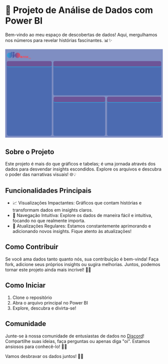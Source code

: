 # 🚀 Projeto de Análise de Dados com Power BI

Bem-vindo ao meu espaço de descobertas de dados! Aqui, mergulhamos nos números para revelar histórias fascinantes. 📊✨

![Exemplo de Visualização](Img/fundo1.png)

## Sobre o Projeto

Este projeto é mais do que gráficos e tabelas; é uma jornada através dos dados para desvendar insights escondidos. Explore os arquivos e descubra o poder das narrativas visuais! 🌐💡

## Funcionalidades Principais

- 📈 Visualizações Impactantes: Gráficos que contam histórias e transformam dados em insights claros.
- 🧭 Navegação Intuitiva: Explore os dados de maneira fácil e intuitiva, focando no que realmente importa.
- 🔄 Atualizações Regulares: Estamos constantemente aprimorando e adicionando novos insights. Fique atento às atualizações! 

## Como Contribuir

Se você ama dados tanto quanto nós, sua contribuição é bem-vinda! Faça fork, adicione seus próprios insights ou sugira melhorias. Juntos, podemos tornar este projeto ainda mais incrível! 🤝💬

## Como Iniciar

1. Clone o repositório
2. Abra o arquivo principal no Power BI
3. Explore, descubra e divirta-se!

## Comunidade

Junte-se à nossa comunidade de entusiastas de dados no [Discord](inserir-link-para-o-discord)! Compartilhe suas ideias, faça perguntas ou apenas diga "oi". Estamos ansiosos para conhecê-lo! 👋📣

Vamos desbravar os dados juntos! 🚀✨